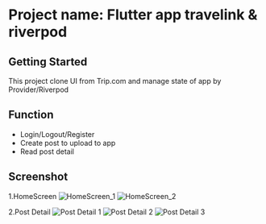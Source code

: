 # Project name: Flutter app travelink & riverpod

## Getting Started
This project clone UI from Trip.com and manage state of app by Provider/Riverpod

## Function
- Login/Logout/Register
- Create post to upload to app
- Read post detail

## Screenshot
1.HomeScreen
![HomeScreen_1](https://github.com/user-attachments/assets/77ed372c-901e-45d1-bf5f-48202d170a73)
![HomeScreen_2](https://github.com/user-attachments/assets/76244e2d-de1a-40ad-bd24-bb2698bd147a)

2.Post Detail
![Post Detail 1](https://github.com/user-attachments/assets/5221759b-6d0f-486b-ad68-1cbd82afd802)
![Post Detail 2](https://github.com/user-attachments/assets/f8f81075-1c5e-4507-8e7a-c4ce5d618717)
![Post Detail 3](https://github.com/user-attachments/assets/7acc5a82-b74b-4d3e-af9b-7b7a3d014b04)




